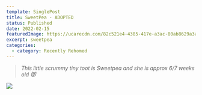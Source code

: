 ```yaml
---
template: SinglePost
title: SweetPea - ADOPTED
status: Published
date: 2022-02-15
featuredImage: https://ucarecdn.com/82c521e4-4385-417e-a3ac-80ab8629a3a9/-/crop/275x146/0,38/-/preview/
excerpt: sweetpea
categories:
  - category: Recently Rehomed
---
```

> *This little scrummy tiny toot is Sweetpea and she is approx 6/7 weeks old 😻*

![](https://ucarecdn.com/de99c8ae-0fda-48e8-b781-d25cfa6f6231/)